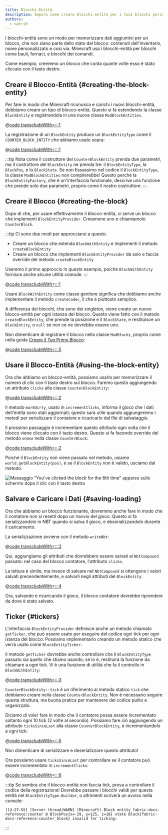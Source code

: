 ```yaml
---
title: Blocchi-Entità
description: Impara come creare blocchi-entità per i tuoi blocchi personalizzati.
authors:
  - natri0
---
```


I blocchi-entità sono un modo per memorizzare dati aggiuntivi per un blocco, che non siano parte dello stato del blocco: contenuti dell'inventario, nome personalizzato e così via.
Minecraft usa i blocchi-entità per blocchi come bauli, fornaci, e blocchi dei comandi.

Come esempio, creeremo un blocco che conta quante volte esso è stato cliccato con il tasto destro.

## Creare il Blocco-Entità {#creating-the-block-entity}

Per fare in modo che Minecraft riconosca e carichi i nuovi blocchi-entità, dobbiamo creare un tipo di blocco-entità. Questo si fa estendendo la classe `BlockEntity` e registrandola in una nuova classe `ModBlockEntities`.

@[code transcludeWith=:::1](@/reference/latest/src/main/java/com/example/docs/block/entity/custom/CounterBlockEntity.java)

La registrazione di un `BlockEntity` produce un `BlockEntityType` come il `COUNTER_BLOCK_ENTITY` che abbiamo usato sopra:

@[code transcludeWith=:::1](@/reference/latest/src/main/java/com/example/docs/block/entity/ModBlockEntities.java)

:::tip
Nota come il costruttore del `CounterBlockEntity` prenda due parametri, ma il costruttore del `BlockEntity` ne prenda tre: il `BlockEntityType`, la `BlockPos`, e lo `BlockState`.
Se non fissassimo nel codice il `BlockEntityType`, la classe `ModBlockEntities` non compilerebbe! Questo perché la `BlockEntityFactory`, che è un'interfaccia funzionale, descrive una funzione che prende solo due parametri, proprio come il nostro costruttore.
:::

## Creare il Blocco {#creating-the-block}

Dopo di che, per usare effettivamente il blocco-entità, ci serve un blocco che implementi `BlockEntityProvider`. Creiamone uno e chiamiamolo `CounterBlock`.

:::tip
Ci sono due modi per approcciarsi a questo:

- Creare un blocco che estenda `BlockWithEntity` e implementi il metodo `createBlockEntity`
- Creare un blocco che implementi `BlockEntityProvider` da solo e faccia override del metodo `createBlockEntity`

Useremo il primo approccio in questo esempio, poiché `BlockWithEntity` fornisce anche alcune utilità comode.
:::

@[code transcludeWith=:::1](@/reference/latest/src/main/java/com/example/docs/block/custom/CounterBlock.java)

Usare `BlockWithEntity` come classe genitore significa che dobbiamo anche implementare il metodo `createCodec`, il che è piuttosto semplice.

A differenza dei blocchi, che sono dei singleton, viene creato un nuovo blocco-entità per ogni istanza del blocco. Questo viene fatto con il metodo `createBlockEntity`, che prende la posizione e il `BlockState`, e restituisce un `BlockEntity`, o `null` se non ce ne dovrebbe essere uno.

Non dimenticare di registrare il blocco nella classe `ModBlocks`, proprio come nella guida [Creare il Tuo Primo Blocco](../blocks/first-block):

@[code transcludeWith=:::5](@/reference/latest/src/main/java/com/example/docs/block/ModBlocks.java)

## Usare il Blocco-Entità {#using-the-block-entity}

Ora che abbiamo un blocco-entità, possiamo usarlo per memorizzare il numero di clic con il tasto destro sul blocco. Faremo questo aggiungendo un attributo `clicks` alla classe `CounterBlockEntity`:

@[code transcludeWith=:::2](@/reference/latest/src/main/java/com/example/docs/block/entity/custom/CounterBlockEntity.java)

Il metodo `markDirty`, usato in `incrementClicks`, informa il gioco che i dati dell'entità sono stati aggiornati; questo sarà utile quando aggiungeremo i metodi per serializzare il contatore e ricaricarlo dal file di salvataggio.

Il prossimo passaggio è incrementare questo attributo ogni volta che il blocco viene cliccato con il tasto destro. Questo si fa facendo override del metodo `onUse` nella classe `CounterBlock`:

@[code transcludeWith=:::2](@/reference/latest/src/main/java/com/example/docs/block/custom/CounterBlock.java)

Poiché il `BlockEntity` non viene passato nel metodo, usiamo `world.getBlockEntity(pos)`, e se il `BlockEntity` non è valido, usciamo dal metodo.

![Messaggio "You've clicked the block for the 6th time" apparso sullo schermo dopo il clic con il tasto destro](/assets/develop/blocks/block_entities_1.png)

## Salvare e Caricare i Dati {#saving-loading}

Ora che abbiamo un blocco funzionante, dovremmo anche fare in modo che il contatore non si resetti dopo un riavvio del gioco. Questo si fa serializzandolo in NBT quando si salva il gioco, e deserializzandolo durante il caricamento.

La serializzazione avviene con il metodo `writeNbt`:

@[code transcludeWith=:::3](@/reference/latest/src/main/java/com/example/docs/block/entity/custom/CounterBlockEntity.java)

Qui, aggiungiamo gli attributi che dovrebbero essere salvati al `NbtCompound` passato: nel caso del blocco contatore, l'attributo `clicks`.

La lettura è simile, ma invece di salvare nel `NbtCompound` si ottengono i valori salvati precendentemente, e salvarli negli attributi del `BlockEntity`:

@[code transcludeWith=:::4](@/reference/latest/src/main/java/com/example/docs/block/entity/custom/CounterBlockEntity.java)

Ora, salvando e ricaricando il gioco, il blocco contatore dovrebbe riprendere da dove è stato salvato.

## Ticker {#tickers}

L'interfaccia `BlockEntityProvider` definisce anche un metodo chiamato `getTicker`, che può essere usato per eseguire del codice ogni tick per ogni istanza del blocco. Possiamo implementarlo creando un metodo statico che verrà usato come `BlockEntityTicker`:

Il metodo `getTicker` dovrebbe anche controllare che il `BlockEntityType` passato sia quello che stiamo usando; se lo è, restituirà la funzione da chiamare a ogni tick. Vi è una funzione di utilità che fa il controllo in `BlockWithEntity`:

@[code transcludeWith=:::3](@/reference/latest/src/main/java/com/example/docs/block/custom/CounterBlock.java)

`CounterBlockEntity::tick` è un riferimento al metodo statico `tick` che dobbiamo creare nella classe `CounterBlockEntity`. Non è necessario seguire questa struttura, ma buona pratica per mantenere del codice pulito e organizzato.

Diciamo di voler fare in modo che il contatore possa essere incrementato soltanto ogni 10 tick (2 volte al secondo). Possiamo fare ciò aggiungendo un attributo `ticksSinceLast` alla classe `CounterBlockEntity`, e incrementandolo a ogni tick:

@[code transcludeWith=:::5](@/reference/latest/src/main/java/com/example/docs/block/entity/custom/CounterBlockEntity.java)

Non dimenticare di serializzare e deserializzare questo attributo!

Ora possiamo usare `ticksSinceLast` per controllare se il contatore può essere incrementato in `incrementClicks`:

@[code transcludeWith=:::6](@/reference/latest/src/main/java/com/example/docs/block/entity/custom/CounterBlockEntity.java)

:::tip
Se sembra che il blocco-entità non faccia tick, prova a controllare il codice della registrazione! Dovrebbe passare i blocchi validi per questa entità nel `BlockEntityType.Builder`, o altrimenti scriverà un avviso nella console:

```text
[13:27:55] [Server thread/WARN] (Minecraft) Block entity fabric-docs-reference:counter @ BlockPos{x=-29, y=125, z=18} state Block{fabric-docs-reference:counter_block} invalid for ticking:
```

:::
